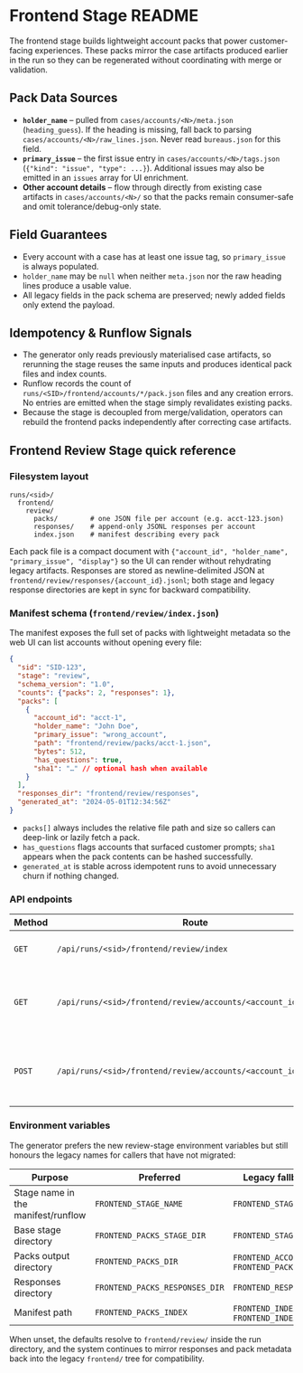 # Frontend Stage README

The frontend stage builds lightweight account packs that power customer-facing experiences. These packs mirror the case artifacts produced earlier in the run so they can be regenerated without coordinating with merge or validation.

## Pack Data Sources
- **`holder_name`** – pulled from `cases/accounts/<N>/meta.json` (`heading_guess`). If the heading is missing, fall back to parsing `cases/accounts/<N>/raw_lines.json`. Never read `bureaus.json` for this field.
- **`primary_issue`** – the first issue entry in `cases/accounts/<N>/tags.json` (`{"kind": "issue", "type": ...}`). Additional issues may also be emitted in an `issues` array for UI enrichment.
- **Other account details** – flow through directly from existing case artifacts in `cases/accounts/<N>/` so that the packs remain consumer-safe and omit tolerance/debug-only state.

## Field Guarantees
- Every account with a case has at least one issue tag, so `primary_issue` is always populated.
- `holder_name` may be `null` when neither `meta.json` nor the raw heading lines produce a usable value.
- All legacy fields in the pack schema are preserved; newly added fields only extend the payload.

## Idempotency & Runflow Signals
- The generator only reads previously materialised case artifacts, so rerunning the stage reuses the same inputs and produces identical pack files and index counts.
- Runflow records the count of `runs/<SID>/frontend/accounts/*/pack.json` files and any creation errors. No entries are emitted when the stage simply revalidates existing packs.
- Because the stage is decoupled from merge/validation, operators can rebuild the frontend packs independently after correcting case artifacts.

## Frontend Review Stage quick reference

### Filesystem layout

```
runs/<sid>/
  frontend/
    review/
      packs/        # one JSON file per account (e.g. acct-123.json)
      responses/    # append-only JSONL responses per account
      index.json    # manifest describing every pack
```

Each pack file is a compact document with `{"account_id", "holder_name", "primary_issue", "display"}` so the UI can render without rehydrating legacy artifacts. Responses are stored as newline-delimited JSON at `frontend/review/responses/{account_id}.jsonl`; both stage and legacy response directories are kept in sync for backward compatibility.

### Manifest schema (`frontend/review/index.json`)

The manifest exposes the full set of packs with lightweight metadata so the web UI can list accounts without opening every file:

```json
{
  "sid": "SID-123",
  "stage": "review",
  "schema_version": "1.0",
  "counts": {"packs": 2, "responses": 1},
  "packs": [
    {
      "account_id": "acct-1",
      "holder_name": "John Doe",
      "primary_issue": "wrong_account",
      "path": "frontend/review/packs/acct-1.json",
      "bytes": 512,
      "has_questions": true,
      "sha1": "…" // optional hash when available
    }
  ],
  "responses_dir": "frontend/review/responses",
  "generated_at": "2024-05-01T12:34:56Z"
}
```

- `packs[]` always includes the relative file path and size so callers can deep-link or lazily fetch a pack.
- `has_questions` flags accounts that surfaced customer prompts; `sha1` appears when the pack contents can be hashed successfully.
- `generated_at` is stable across idempotent runs to avoid unnecessary churn if nothing changed.

### API endpoints

| Method | Route | Notes |
| --- | --- | --- |
| `GET` | `/api/runs/<sid>/frontend/review/index` | Returns the manifest JSON above; `404` when the stage has not materialised. |
| `GET` | `/api/runs/<sid>/frontend/review/accounts/<account_id>` | Loads a single pack. Accepts canonical IDs or legacy numeric keys; falls back to legacy `frontend/accounts/<key>/pack.json` files when the stage copy is missing. |
| `POST` | `/api/runs/<sid>/frontend/review/accounts/<account_id>/answer` | Appends `{ "answers": {...}, "client_ts": "ISO8601?" }` payloads to `{account_id}.jsonl` and echoes `{ "ok": true }`. Payload must include an `answers` mapping; `client_ts` is optional. |

### Environment variables

The generator prefers the new review-stage environment variables but still honours the legacy names for callers that have not migrated:

| Purpose | Preferred | Legacy fallback(s) |
| --- | --- | --- |
| Stage name in the manifest/runflow | `FRONTEND_STAGE_NAME` | `FRONTEND_STAGE` |
| Base stage directory | `FRONTEND_PACKS_STAGE_DIR` | `FRONTEND_STAGE_DIR` |
| Packs output directory | `FRONTEND_PACKS_DIR` | `FRONTEND_ACCOUNTS_DIR`, `FRONTEND_PACKS_PATH` |
| Responses directory | `FRONTEND_PACKS_RESPONSES_DIR` | `FRONTEND_RESPONSES_DIR` |
| Manifest path | `FRONTEND_PACKS_INDEX` | `FRONTEND_INDEX_PATH`, `FRONTEND_INDEX` |

When unset, the defaults resolve to `frontend/review/` inside the run directory, and the system continues to mirror responses and pack metadata back into the legacy `frontend/` tree for compatibility.
